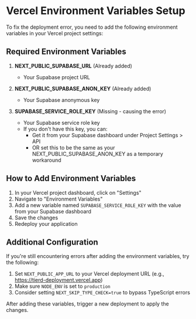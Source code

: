 # Vercel Environment Variables Setup

To fix the deployment error, you need to add the following environment variables in your Vercel project settings:

## Required Environment Variables

1. **NEXT_PUBLIC_SUPABASE_URL** (Already added)
   - Your Supabase project URL

2. **NEXT_PUBLIC_SUPABASE_ANON_KEY** (Already added)
   - Your Supabase anonymous key

3. **SUPABASE_SERVICE_ROLE_KEY** (Missing - causing the error)
   - Your Supabase service role key
   - If you don't have this key, you can:
     - Get it from your Supabase dashboard under Project Settings > API
     - OR set this to be the same as your NEXT_PUBLIC_SUPABASE_ANON_KEY as a temporary workaround

## How to Add Environment Variables

1. In your Vercel project dashboard, click on "Settings"
2. Navigate to "Environment Variables"
3. Add a new variable named `SUPABASE_SERVICE_ROLE_KEY` with the value from your Supabase dashboard
4. Save the changes
5. Redeploy your application

## Additional Configuration

If you're still encountering errors after adding the environment variables, try the following:

1. Set `NEXT_PUBLIC_APP_URL` to your Vercel deployment URL (e.g., https://tierd-deployment.vercel.app)
2. Make sure `NODE_ENV` is set to `production`
3. Consider setting `NEXT_SKIP_TYPE_CHECK=true` to bypass TypeScript errors

After adding these variables, trigger a new deployment to apply the changes. 